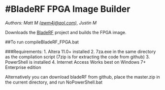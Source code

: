 #BladeRF FPGA Image Builder
========================
*Authors: Matt M (awm4j@aol.com), Justin M*

Downloads the [BladeRF](https://github.com/Nuand/bladeRF) project and builds the FPGA image.

##To run compileBladeRF_FPGA.bat

###Requirements:
	1. Altera 11.0+ installed
	2. 7za.exe in the same directory as the compilation script (7zip is for extracting the code from github)
	3. PowerShell is installed
	4. Internet Access
Works best on Windows 7+ Enterprise edition

Alternatively you can download bladeRF from github, place the master.zip in the current directory, and run NoPowerShell.bat
